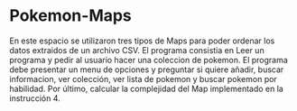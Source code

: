 # Pokemon-Maps
En este espacio se utilizaron tres tipos de Maps para poder ordenar los datos extraidos de un archivo CSV. El programa consistia en Leer un programa y pedir al usuario hacer una coleccion de pokemon. El programa debe presentar un menu de opciones y preguntar si quiere añadir, buscar informacion, ver colección, ver lista de pokemon y buscar pokemon por habilidad. Por último, calcular la complejidad del Map implementado en la instrucción 4. 
